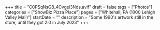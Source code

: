 +++
title = "C0PSqNsG8_4Ovgei3Nds.avif"
draft = false
tags = ["Photos"]
categories = ["ShowBiz Pizza Place"]
pages = ["Whitehall, PA (1000 Lehigh Valley Mall)"]
startDate = ""
description = "Some 1990's artwork still in the store, until they got 2.0 in July 2023"
+++
